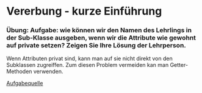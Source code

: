 # Vererbung - kurze Einführung

### Übung: Aufgabe: wie können wir den Namen des Lehrlings in der Sub-Klasse ausgeben, wenn wir die Attribute wie gewohnt auf private setzen? Zeigen Sie Ihre Lösung der Lehrperson.

Wenn Attributen privat sind, kann man auf sie nicht direkt von den Subklassen zugreiffen. Zum diesen Problem vermeiden kan man Getter-Methoden verwenden.

[Aufgabequelle](https://gitlab.com/ch-tbz-it/Stud/m320/-/tree/main/N1-Inheritance_Intro)
